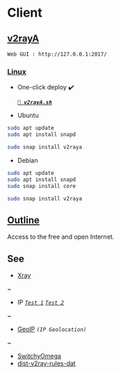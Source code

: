 
# Client

## [v2rayA](https://v2raya.org/)

`Web GUI : http://127.0.0.1:2017/`

### [Linux](https://snapcraft.io/v2raya)

- One-click deploy ✔️

  [***`🚀 v2rayA.sh`***](v2rayA.sh)

- Ubuntu

```sh
sudo apt update
sudo apt install snapd

sudo snap install v2raya
```

- Debian

```sh
sudo apt update
sudo apt install snapd
sudo snap install core

sudo snap install v2raya
```

## [Outline](https://getoutline.org/zh-CN/)

Access to the free and open Internet.

## See

- [Xray](https://github.com/XTLS/Xray-core#gui-clients)

~

- IP [*`Test 1`*](http://ip111.cn) [*`Test 2`*](http://ip125.com/)

~

- [GeoIP](https://www.maxmind.com/) *`(IP Geolocation)`*

~

- [SwitchyOmega](https://github.com/FelisCatus/SwitchyOmega)
- [dist-v2ray-rules-dat](https://github.com/v2rayA/dist-v2ray-rules-dat)
